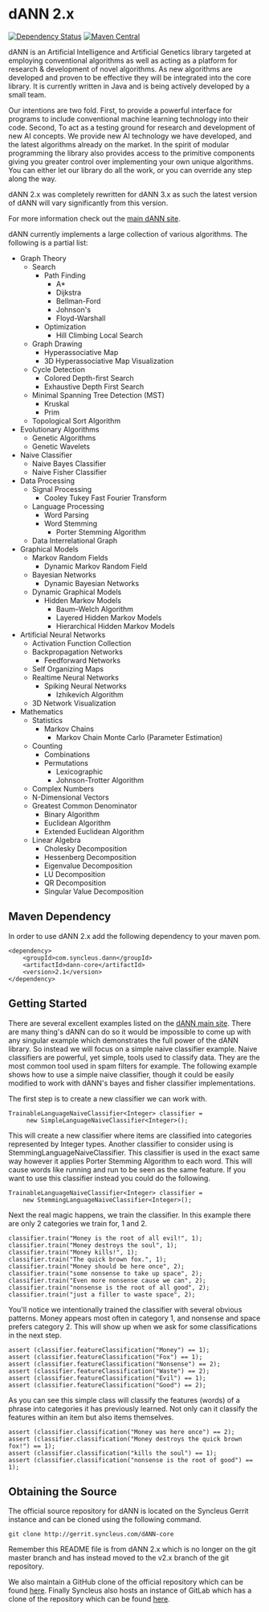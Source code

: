 # dANN 2.x
[![Dependency Status](https://www.versioneye.com/user/projects/5574beea336334002000012b/badge.svg?style=flat)](https://www.versioneye.com/user/projects/5574beea336334002000012b)
[![Maven Central](https://maven-badges.herokuapp.com/maven-central/com.syncleus.dann/dann-core/badge.png?style=flat)](https://maven-badges.herokuapp.com/maven-central/com.syncleus.dann/dann-core/)

dANN is an Artificial Intelligence and Artificial Genetics library targeted at employing conventional algorithms as well
as acting as a platform for research & development of novel algorithms. As new algorithms are developed and proven to be
effective they will be integrated into the core library. It is currently written in Java and is being actively developed
by a small team.

Our intentions are two fold. First, to provide a powerful interface for programs to include conventional machine
learning technology into their code. Second, To act as a testing ground for research and development of new AI concepts.
We provide new AI technology we have developed, and the latest algorithms already on the market. In the spirit of
modular programming the library also provides access to the primitive components giving you greater control over
implementing your own unique algorithms. You can either let our library do all the work, or you can override any step
along the way.

dANN 2.x was completely rewritten for dANN 3.x as such the latest version of dANN will vary significantly from this
version.

For more information check out the [main dANN site](http://wiki.syncleus.com/index.php/dANN/v2.x).

dANN currently implements a large collection of various algorithms. The following is a partial list:

* Graph Theory
    * Search
        * Path Finding
            * A*
            * Dijkstra
            * Bellman-Ford
            * Johnson's
            * Floyd-Warshall
        * Optimization
            * Hill Climbing Local Search
    * Graph Drawing
        * Hyperassociative Map
        * 3D Hyperassociative Map Visualization
    * Cycle Detection
        * Colored Depth-first Search
        * Exhaustive Depth First Search
    * Minimal Spanning Tree Detection (MST)
        * Kruskal
        * Prim
    * Topological Sort Algorithm
* Evolutionary Algorithms
    * Genetic Algorithms
    * Genetic Wavelets
* Naive Classifier
    * Naive Bayes Classifier
    * Naive Fisher Classifier
* Data Processing
    * Signal Processing
        * Cooley Tukey Fast Fourier Transform
    * Language Processing
        * Word Parsing
        * Word Stemming
            * Porter Stemming Algorithm
    * Data Interrelational Graph
* Graphical Models
    * Markov Random Fields
        * Dynamic Markov Random Field
    * Bayesian Networks
        * Dynamic Bayesian Networks
    * Dynamic Graphical Models
        * Hidden Markov Models
            * Baum–Welch Algorithm
            * Layered Hidden Markov Models
            * Hierarchical Hidden Markov Models
* Artificial Neural Networks
    * Activation Function Collection
    * Backpropagation Networks
        * Feedforward Networks
    * Self Organizing Maps
    * Realtime Neural Networks
        * Spiking Neural Networks
            * Izhikevich Algorithm
    * 3D Network Visualization
* Mathematics
    * Statistics
        * Markov Chains
            * Markov Chain Monte Carlo (Parameter Estimation)
    * Counting
        * Combinations
        * Permutations
            * Lexicographic
            * Johnson-Trotter Algorithm
    * Complex Numbers
    * N-Dimensional Vectors
    * Greatest Common Denominator
        * Binary Algorithm
        * Euclidean Algorithm
        * Extended Euclidean Algorithm
    * Linear Algebra
        * Cholesky Decomposition
        * Hessenberg Decomposition
        * Eigenvalue Decomposition
        * LU Decomposition
        * QR Decomposition
        * Singular Value Decomposition

## Maven Dependency

In order to use dANN 2.x add the following dependency to your maven pom.

    <dependency>
        <groupId>com.syncleus.dann</groupId>
        <artifactId>dann-core</artifactId>
        <version>2.1</version>
    </dependency>

## Getting Started

There are several excellent examples listed on the [dANN main site](http://wiki.syncleus.com/index.php/dANN/v2.x).
There are many thing's dANN can do so it would be impossible to come up with any singular example which demonstrates
the full power of the dANN library. So instead we will focus on a simple naive classifier example. Naive classifiers
are powerful, yet simple, tools used to classify data. They are the most common tool used in spam filters for example.
The following example shows how to use a simple naive classifier, though it could be easily modified to work with
dANN's bayes and fisher classifier implementations.

The first step is to create a new classifier we can work with.

    TrainableLanguageNaiveClassifier<Integer> classifier =
         new SimpleLanguageNaiveClassifier<Integer>();

This will create a new classifier where items are classified into categories represented by Integer types. Another
classifier to consider using is StemmingLanguageNaiveClassifier. This classifier is used in the exact same way however
it applies Porter Stemming Algorithm to each word. This will cause words like running and run to be seen as the same
feature. If you want to use this classifier instead you could do the following.

    TrainableLanguageNaiveClassifier<Integer> classifier =
        new StemmingLanguageNaiveClassifier<Integer>();

Next the real magic happens, we train the classifier. In this example there are only 2 categories we train for, 1 and 2.

    classifier.train("Money is the root of all evil!", 1);
    classifier.train("Money destroys the soul", 1);
    classifier.train("Money kills!", 1);
    classifier.train("The quick brown fox.", 1);
    classifier.train("Money should be here once", 2);
    classifier.train("some nonsense to take up space", 2);
    classifier.train("Even more nonsense cause we can", 2);
    classifier.train("nonsense is the root of all good", 2);
    classifier.train("just a filler to waste space", 2);

You'll notice we intentionally trained the classifier with several obvious patterns. Money appears most often in
category 1, and nonsense and space prefers category 2. This will show up when we ask for some classifications in the
next step.

    assert (classifier.featureClassification("Money") == 1);
    assert (classifier.featureClassification("Fox") == 1);
    assert (classifier.featureClassification("Nonsense") == 2);
    assert (classifier.featureClassification("Waste") == 2);
    assert (classifier.featureClassification("Evil") == 1);
    assert (classifier.featureClassification("Good") == 2);

As you can see this simple class will classify the features (words) of a phrase into categories it has previously
learned. Not only can it classify the features within an item but also items themselves.

    assert (classifier.classification("Money was here once") == 2);
    assert (classifier.classification("Money destroys the quick brown fox!") == 1);
    assert (classifier.classification("kills the soul") == 1);
    assert (classifier.classification("nonsense is the root of good") == 1);

## Obtaining the Source

The official source repository for dANN is located on the Syncleus Gerrit instance and can be cloned using the
following command.

```
git clone http://gerrit.syncleus.com/dANN-core
```

Remember this README file is from dANN 2.x which is no longer on the git master branch and has instead moved to the v2.x
branch of the git repository.

We also maintain a GitHub clone of the official repository which can be found
[here](https://github.com/Syncleus/dANN-core). Finally Syncleus also hosts an instance of GitLab which has a
clone of the repository which can be found [here](http://gitlab.syncleus.com/syncleus/dANN-core).
